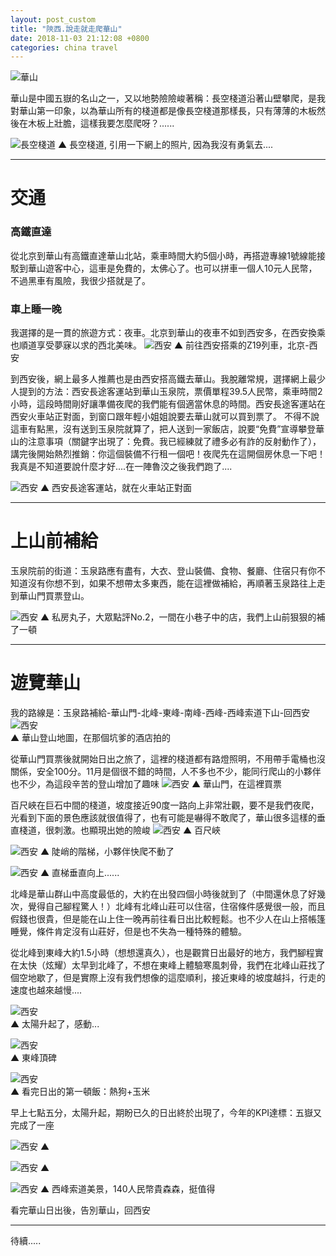 ```yaml
---
layout: post_custom
title: "陝西.說走就走爬華山"
date: 2018-11-03 21:12:08 +0800
categories: china travel
---
```

![華山](/assets/image/20181103/IMAG2490.jpg) 

華山是中國五嶽的名山之一，又以地勢險險峻著稱：長空棧道沿著山壁攀爬，是我對華山第一印象，以為華山所有的棧道都是像長空棧道那樣長，只有薄薄的木板然後在木板上壯膽，這樣我要怎麼爬呀？......

<!--more-->
![長空棧道](/assets/image/20181103/timg.jpg) 
▲ 長空棧道, 引用一下網上的照片, 因為我沒有勇氣去.... 

------
# 交通
### 高鐵直達
從北京到華山有高鐵直達華山北站，乘車時間大約5個小時，再搭遊專線1號線能接駁到華山遊客中心，這車是免費的，太佛心了。也可以拼車一個人10元人民幣，不過黑車有風險，我很少搭就是了。

### 車上睡一晚
我選擇的是一貫的旅遊方式：夜車。北京到華山的夜車不如到西安多，在西安換乘也順道享受夢寐以求的西北美味。
![西安](/assets/image/20181103/IMAG2453.JPG) 
▲ 前往西安搭乘的Z19列車，北京-西安  
  
到西安後，網上最多人推薦也是由西安搭高鐵去華山。我脫離常規，選擇網上最少人提到的方法：西安長途客運站到華山玉泉院，票價單程39.5人民幣，乘車時間2小時，這段時間剛好讓準備夜爬的我們能有個適當休息的時間。西安長途客運站在西安火車站正對面，到窗口跟年輕小姐姐說要去華山就可以買到票了。
不得不說這車有點黑，沒有送到玉泉院就算了，把人送到一家飯店，說要“免費”宣導攀登華山的注意事項（關鍵字出現了：免費。我已經練就了禮多必有詐的反射動作了），講完後開始熱烈推銷：你這個裝備不行租一個吧！夜爬先在這開個房休息一下吧！我真是不知道要說什麼才好....在一陣魯洨之後我們跑了.... 
  
![西安](/assets/image/20181103/IMAG2484.JPG)
▲ 西安長途客運站，就在火車站正對面  

------

# 上山前補給
玉泉院前的街道：玉泉路應有盡有，大衣、登山裝備、食物、餐廳、住宿只有你不知道沒有你想不到，如果不想帶太多東西，能在這裡做補給，再順著玉泉路往上走到華山門買票登山。

![西安](/assets/image/20181103/IMAG2489.JPG)
▲ 私房丸子，大眾點評No.2，一間在小巷子中的店，我們上山前狠狠的補了一頓  

------  

# 遊覽華山  
  我的路線是：玉泉路補給-華山門-北峰-東峰-南峰-西峰-西峰索道下山-回西安
![西安](/assets/image/20181103/IMAG2487.JPG)  
▲ 華山登山地圖，在那個坑爹的酒店拍的  
  
從華山門買票後就開始日出之旅了，這裡的棧道都有路燈照明，不用帶手電桶也沒關係，安全100分。11月是個很不錯的時間，人不多也不少，能同行爬山的小夥伴也不少，為這段辛苦的登山增加了趣味
 ![西安](/assets/image/20181103/IMAG2490.JPG) 
▲ 華山門，在這裡買票  
   
百尺峽在巨石中間的棧道，坡度接近90度一路向上非常壯觀，要不是我們夜爬，光看到下面的景色應該就很值得了，也有可能是嚇得不敢爬了，華山很多這樣的垂直棧道，很刺激。也顯現出她的險峻
 ![西安](/assets/image/20181103/IMAG2496.JPG) 
▲ 百尺峽  

![西安](/assets/image/20181103/IMAG2494.JPG)
▲ 陡峭的階梯，小夥伴快爬不動了  

![西安](/assets/image/20181103/IMAG2503.JPG)
▲ 直梯垂直向上......    

北峰是華山群山中高度最低的，大約在出發四個小時後就到了（中間還休息了好幾次，覺得自己腳程驚人！）北峰有北峰山莊可以住宿，住宿條件感覺很一般，而且假錢也很貴，但是能在山上住一晚再前往看日出比較輕鬆。也不少人在山上搭帳篷睡覺，條件肯定沒有山莊好，但是也不失為一種特殊的體驗。

從北峰到東峰大約1.5小時（想想還真久），也是觀賞日出最好的地方，我們腳程實在太快（炫耀）太早到北峰了，不想在東峰上體驗寒風刺骨，我們在北峰山莊找了個空地歇了，但是實際上沒有我們想像的這麼順利，接近東峰的坡度越抖，行走的速度也越來越慢....  

![西安](/assets/image/20181103/IMG_3856.JPG)  
▲ 太陽升起了，感動...   

![西安](/assets/image/20181103/IMG_3861.JPG)  
▲ 東峰頂碑  

![西安](/assets/image/20181103/IMAG2515.JPG)  
▲ 看完日出的第一頓飯：熱狗+玉米  

早上七點五分，太陽升起，期盼已久的日出終於出現了，今年的KPI達標：五嶽又完成了一座
  
![西安](/assets/image/20181103/IMAG2519.JPG)
▲   

![西安](/assets/image/20181103/IMAG2517.JPG)
▲   

![西安](/assets/image/20181103/IMAG2530.JPG)
▲ 西峰索道美景，140人民幣貴森森，挺值得    
  
看完華山日出後，告別華山，回西安

-------

待續.....




